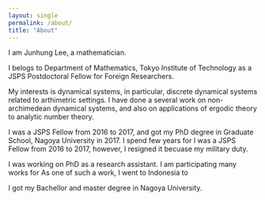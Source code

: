 ```yaml
---
layout: single
permalink: /about/
title: "About"
---
```


I am Junhung Lee, a mathematician.

I belogs to Department of Mathematics, Tokyo Institute of Technology as a JSPS Postdoctoral Fellow for Foreign Researchers.

My interests is dynamical systems, in particular, discrete dynamical systems related to arthimetric settings.
I have done a several work on non-archimedean dynamical systems, and also on applications of ergodic theory to analytic number theory.

I was a JSPS Fellow from 2016 to 2017, and got my PhD degree in Graduate School, Nagoya University in 2017.
I spend few years for 
I was a JSPS Fellow from 2016 to 2017, however, I resigned it becuase my military duty.

I was working on PhD as a research assistant.
I am participating many works for 
As one of such a work, I went to Indonesia to 

I got my Bachellor and master degree in Nagoya University.
